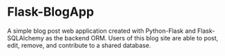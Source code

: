 # Flask-BlogApp
A simple blog post web application created with Python-Flask and Flask-SQLAlchemy as the backend ORM. Users of this blog site are able to post, edit, remove, and contribute to a shared database.
